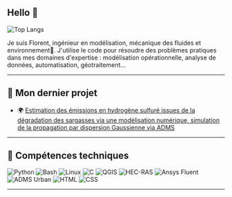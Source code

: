 ## Hello 👋

<!--
**floceans/floceans** is a ✨ _special_ ✨ repository because its `README.md` (this file) appears on your GitHub profile.

Here are some ideas to get you started:

- 🔭 I’m currently working on ...
- 🌱 I’m currently learning ...
- 👯 I’m looking to collaborate on ...
- 🤔 I’m looking for help with ...
- 💬 Ask me about ...
- 📫 How to reach me: ...
- 😄 Pronouns: ...
- ⚡ Fun fact: ...
-->



![Top Langs](https://github-readme-stats.vercel.app/api/top-langs/?username=floceans&layout=compact&langs_count=10&theme=radical)



Je suis Florent, ingénieur en modélisation, mécanique des fluides et environnement🌻. J'utilise le code pour résoudre des problèmes pratiques dans mes domaines d'expertise : modélisation opérationnelle, analyse de données, automatisation, géotraitement... 

---

## 🌟 Mon dernier projet
- 🌍 [Estimation des émissions en hydrogène sulfuré
issues de la dégradation des sargasses via une
modélisation numérique, simulation de la propagation par dispersion Gaussienne via ADMS](https://github.com/tonpseudo/simulation-eau)


---

## 🔧 Compétences techniques

![Python](https://img.shields.io/badge/Python-3.9-blue?logo=python&logoColor=white) 
![Bash](https://img.shields.io/badge/Bash-Scripts-yellow?logo=gnu-bash&logoColor=white) 
![Linux](https://img.shields.io/badge/Linux-Command%20Line-orange?logo=linux&logoColor=white) 
![C](https://img.shields.io/badge/C-Programming-blue?logo=c&logoColor=white) 
![QGIS](https://img.shields.io/badge/QGIS-3.x-green?logo=qgis&logoColor=white) 
![HEC-RAS](https://img.shields.io/badge/HEC--RAS-Hydraulique-lightblue) 
![Ansys Fluent](https://img.shields.io/badge/Ansys%20Fluent-Simulation-red?logo=ansys&logoColor=white) 
![ADMS Urban](https://img.shields.io/badge/ADMS%20Urban-Modélisation%20Air%20Urbain-purple) 
![HTML](https://img.shields.io/badge/HTML-Web%20Design-orange?logo=html5&logoColor=white) 
![CSS](https://img.shields.io/badge/CSS-Styling-blue?logo=css3&logoColor=white)

---

